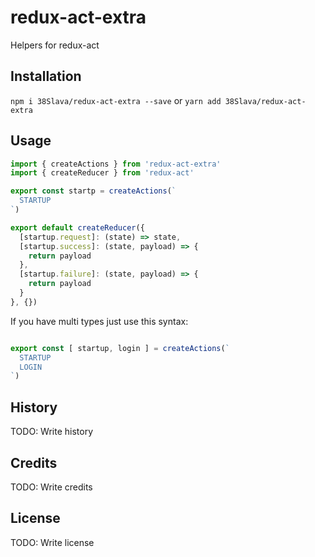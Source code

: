 # redux-act-extra

Helpers for redux-act

## Installation

`npm i 38Slava/redux-act-extra --save`
or
`yarn add 38Slava/redux-act-extra`

## Usage

```javascript
import { createActions } from 'redux-act-extra'
import { createReducer } from 'redux-act'

export const startp = createActions(`
  STARTUP
`)

export default createReducer({
  [startup.request]: (state) => state,
  [startup.success]: (state, payload) => {
    return payload
  },
  [startup.failure]: (state, payload) => {
    return payload
  }
}, {})
```

If you have multi types just use this syntax:
```javascript

export const [ startup, login ] = createActions(`
  STARTUP
  LOGIN
`)
```
## History

TODO: Write history

## Credits

TODO: Write credits

## License

TODO: Write license
